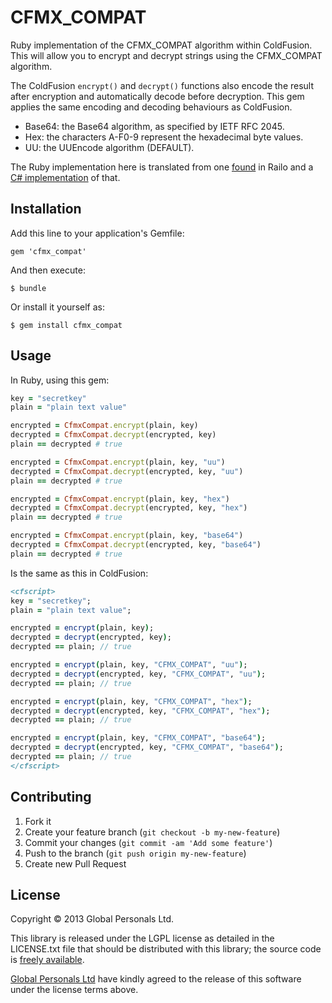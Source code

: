 # CFMX_COMPAT

Ruby implementation of the CFMX_COMPAT algorithm within ColdFusion. This will allow you to encrypt and decrypt strings using the CFMX_COMPAT algorithm.

The ColdFusion `encrypt()` and `decrypt()` functions also encode the result after encryption and automatically decode before decryption. This gem applies the same encoding and decoding behaviours as ColdFusion.

- Base64: the Base64 algorithm, as specified by IETF RFC 2045.
- Hex: the characters A-F0-9 represent the hexadecimal byte values.
- UU: the UUEncode algorithm (DEFAULT).

The Ruby implementation here is translated from one [found](https://github.com/getrailo/railo/blob/f0da69a7ad62fe760e40d9cd880bdecfd38a51d7/railo-java/railo-core/src/railo/runtime/crypt/CFMXCompat.java) in Railo and a [C# implementation](http://stackoverflow.com/a/4627069) of that.

## Installation

Add this line to your application's Gemfile:

    gem 'cfmx_compat'

And then execute:

    $ bundle

Or install it yourself as:

    $ gem install cfmx_compat

## Usage

In Ruby, using this gem:

```ruby
key = "secretkey"
plain = "plain text value"

encrypted = CfmxCompat.encrypt(plain, key)
decrypted = CfmxCompat.decrypt(encrypted, key)
plain == decrypted # true

encrypted = CfmxCompat.encrypt(plain, key, "uu")
decrypted = CfmxCompat.decrypt(encrypted, key, "uu")
plain == decrypted # true

encrypted = CfmxCompat.encrypt(plain, key, "hex")
decrypted = CfmxCompat.decrypt(encrypted, key, "hex")
plain == decrypted # true

encrypted = CfmxCompat.encrypt(plain, key, "base64")
decrypted = CfmxCompat.decrypt(encrypted, key, "base64")
plain == decrypted # true
```

Is the same as this in ColdFusion:

```cfml
<cfscript>
key = "secretkey";
plain = "plain text value";

encrypted = encrypt(plain, key);
decrypted = decrypt(encrypted, key);
decrypted == plain; // true

encrypted = encrypt(plain, key, "CFMX_COMPAT", "uu");
decrypted = decrypt(encrypted, key, "CFMX_COMPAT", "uu");
decrypted == plain; // true

encrypted = encrypt(plain, key, "CFMX_COMPAT", "hex");
decrypted = decrypt(encrypted, key, "CFMX_COMPAT", "hex");
decrypted == plain; // true

encrypted = encrypt(plain, key, "CFMX_COMPAT", "base64");
decrypted = decrypt(encrypted, key, "CFMX_COMPAT", "base64");
decrypted == plain; // true
</cfscript>
```

## Contributing

1. Fork it
2. Create your feature branch (`git checkout -b my-new-feature`)
3. Commit your changes (`git commit -am 'Add some feature'`)
4. Push to the branch (`git push origin my-new-feature`)
5. Create new Pull Request

## License

Copyright © 2013 Global Personals Ltd.

This library is released under the LGPL license as detailed in the LICENSE.txt file that should be distributed with this library; the source code is [freely available](http://github.com/globaldev/cfmx_compat).

[Global Personals Ltd](http://www.globalpersonals.co.uk/) have kindly agreed to the  release of this software under the license terms above.

